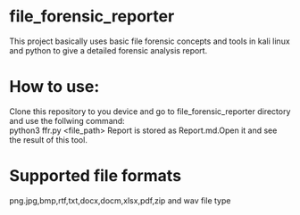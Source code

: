 # file_forensic_reporter
This project basically uses basic file forensic concepts and tools in kali linux and python to give a detailed forensic analysis report.

# How to use:
Clone this repository to you device and go to file_forensic_reporter directory and use the follwing command:  
 python3 ffr.py <file_path>
  Report is stored as Report.md.Open it and see the result of this tool.

# Supported file formats
png.jpg,bmp,rtf,txt,docx,docm,xlsx,pdf,zip and wav file type

